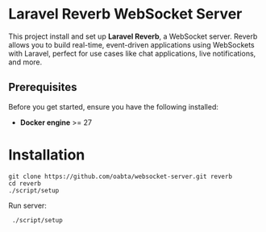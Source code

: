 # Laravel Reverb WebSocket Server

This project install and set up **Laravel Reverb**, a WebSocket server.
Reverb allows you to build real-time, event-driven applications using WebSockets with Laravel, perfect for use cases
like chat applications, live notifications, and more.

## Prerequisites

Before you get started, ensure you have the following installed:

- **Docker engine** >= 27

# Installation

```
git clone https://github.com/oabta/websocket-server.git reverb
cd reverb
./script/setup

```

Run server:

```
 ./script/setup
```
